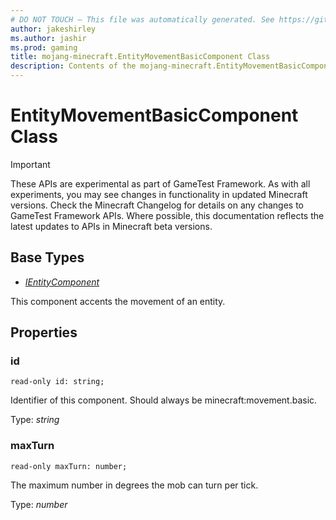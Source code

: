 ```yaml
---
# DO NOT TOUCH — This file was automatically generated. See https://github.com/Mojang/MinecraftScriptingApiDocsGenerator to modify descriptions, examples, etc.
author: jakeshirley
ms.author: jashir
ms.prod: gaming
title: mojang-minecraft.EntityMovementBasicComponent Class
description: Contents of the mojang-minecraft.EntityMovementBasicComponent class.
---
```

# EntityMovementBasicComponent Class
>[!IMPORTANT]
>These APIs are experimental as part of GameTest Framework. As with all experiments, you may see changes in functionality in updated Minecraft versions. Check the Minecraft Changelog for details on any changes to GameTest Framework APIs. Where possible, this documentation reflects the latest updates to APIs in Minecraft beta versions.

## Base Types
- [*IEntityComponent*](IEntityComponent.md)

This component accents the movement of an entity.

## Properties
### **id**
`read-only id: string;`

Identifier of this component. Should always be minecraft:movement.basic.

Type: *string*


### **maxTurn**
`read-only maxTurn: number;`

The maximum number in degrees the mob can turn per tick.

Type: *number*




